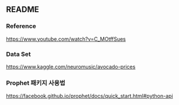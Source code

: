 ## README

### Reference
https://www.youtube.com/watch?v=C_MOtffSues

### Data Set
https://www.kaggle.com/neuromusic/avocado-prices

### Prophet 패키지 사용법
https://facebook.github.io/prophet/docs/quick_start.html#python-api 
